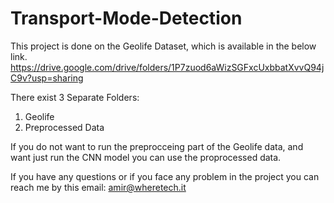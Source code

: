 # Transport-Mode-Detection

This project is done on the Geolife Dataset, which is available in the below link.
https://drive.google.com/drive/folders/1P7zuod6aWizSGFxcUxbbatXvvQ94jC9v?usp=sharing

There exist 3 Separate Folders:
1) Geolife 
2) Preprocessed Data

If you do not want to run the preprocceing part of the Geolife data, and want just run the CNN model you can use the proprocessed data.


If you have any questions or if you face any problem in the project you can reach me by this email:
amir@wheretech.it
